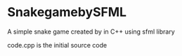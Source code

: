 # SnakegamebySFML
A simple snake game created by in C++ using sfml library

code.cpp is the initial source code
